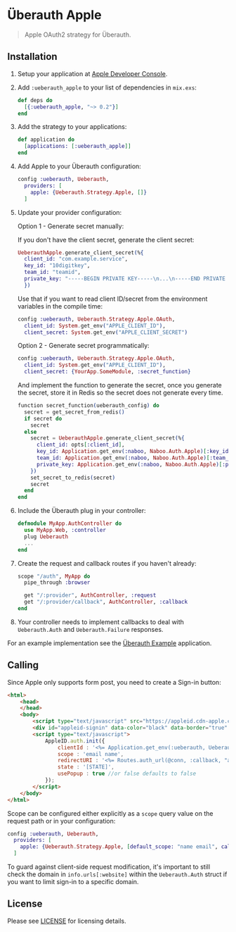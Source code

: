 # Überauth Apple

> Apple OAuth2 strategy for Überauth.

## Installation

1. Setup your application at [Apple Developer Console](https://developer.apple.com).

2. Add `:ueberauth_apple` to your list of dependencies in `mix.exs`:

    ```elixir
    def deps do
      [{:ueberauth_apple, "~> 0.2"}]
    end
    ```

3. Add the strategy to your applications:

    ```elixir
    def application do
      [applications: [:ueberauth_apple]]
    end
    ```

4. Add Apple to your Überauth configuration:

    ```elixir
    config :ueberauth, Ueberauth,
      providers: [
        apple: {Ueberauth.Strategy.Apple, []}
      ]
    ```

5.  Update your provider configuration:

    Option 1 - Generate secret manually:

    If you don't have the client secret, generate the client secret:

    ```elixir
    UeberauthApple.generate_client_secret(%{
      client_id: "com.example.service",
      key_id: "10digitkey",
      team_id: "teamid",
      private_key: "-----BEGIN PRIVATE KEY-----\n...\n-----END PRIVATE KEY-----"
      })
    ```

    Use that if you want to read client ID/secret from the environment
    variables in the compile time:

    ```elixir
    config :ueberauth, Ueberauth.Strategy.Apple.OAuth,
      client_id: System.get_env("APPLE_CLIENT_ID"),
      client_secret: System.get_env("APPLE_CLIENT_SECRET")
    ```

    Option 2 - Generate secret programmatically:

    ```elixir
    config :ueberauth, Ueberauth.Strategy.Apple.OAuth,
      client_id: System.get_env("APPLE_CLIENT_ID"),
      client_secret: {YourApp.SomeModule, :secret_function}
    ```

    And implement the function to generate the secret, once you generate the secret, store it in Redis so the secret does not generate every time.

    ```elixir
    function secret_function(ueberauth_config) do
      secret = get_secret_from_redis()
      if secret do
        secret
      else
        secret = UeberauthApple.generate_client_secret(%{
          client_id: opts[:client_id],
          key_id: Application.get_env(:naboo, Naboo.Auth.Apple)[:key_id],
          team_id: Application.get_env(:naboo, Naboo.Auth.Apple)[:team_id],
          private_key: Application.get_env(:naboo, Naboo.Auth.Apple)[:private_key]
        })
        set_secret_to_redis(secret)
        secret
      end
    end
    ```

6.  Include the Überauth plug in your controller:

    ```elixir
    defmodule MyApp.AuthController do
      use MyApp.Web, :controller
      plug Ueberauth
      ...
    end
    ```

7.  Create the request and callback routes if you haven't already:

    ```elixir
    scope "/auth", MyApp do
      pipe_through :browser

      get "/:provider", AuthController, :request
      get "/:provider/callback", AuthController, :callback
    end
    ```

8. Your controller needs to implement callbacks to deal with `Ueberauth.Auth` and `Ueberauth.Failure` responses.

For an example implementation see the [Überauth Example](https://github.com/ueberauth/ueberauth_example) application.

## Calling

Since Apple only supports form post, you need to create a Sign-in button:

```html
<html>
    <head>
    </head>
    <body>
        <script type="text/javascript" src="https://appleid.cdn-apple.com/appleauth/static/jsapi/appleid/1/en_US/appleid.auth.js"></script>
        <div id="appleid-signin" data-color="black" data-border="true" data-type="sign in"></div>
        <script type="text/javascript">
            AppleID.auth.init({
                clientId : '<%= Application.get_env(:ueberauth, Ueberauth.Strategy.Apple.OAuth)[:client_id] %>',
                scope : 'email name',
                redirectURI : '<%= Routes.auth_url(@conn, :callback, "apple") %>',
                state : '[STATE]',
                usePopup : true //or false defaults to false
            });
        </script>
    </body>
</html>
```

Scope can be configured either explicitly as a `scope` query value on the request path or in your configuration:

```elixir
config :ueberauth, Ueberauth,
  providers: [
    apple: {Ueberauth.Strategy.Apple, [default_scope: "name email", callback_methods: ["POST"]]}
  ]
```

To guard against client-side request modification, it's important to still check the domain in `info.urls[:website]` within the `Ueberauth.Auth` struct if you want to limit sign-in to a specific domain.

## License

Please see [LICENSE](https://github.com/loopsocial/ueberauth_apple/blob/master/LICENSE) for licensing details.
